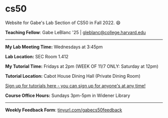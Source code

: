 # cs50
Website for Gabe's Lab Section of CS50 in Fall 2022. 😄

**Teaching Fellow**: Gabe LeBlanc '25 | gleblanc@college.harvard.edu

-----

**My Lab Meeting Time:** Wednesdays at 3:45pm

**Lab Location:** SEC Room 1.412

**My Tutorial Time:** Fridays at 2pm (WEEK OF 11/7 ONLY: Saturday at 12pm)

**Tutorial Location:** Cabot House Dining Hall (Private Dining Room)

[Sign up for tutorials here - you can sign up for anyone's at any time!](https://harvard.cs50.me/tutorials)

**Course Office Hours:** Sundays 3pm-5pm in Widener Library

-----

**Weekly Feedback Form**: [tinyurl.com/gabecs50feedback](https://tinyurl.com/gabecs50feedback) 


